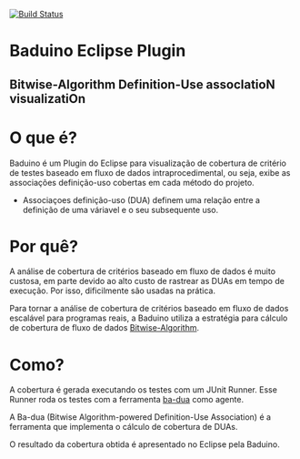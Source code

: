 [![Build Status](https://travis-ci.org/saeg/baduino.svg?branch=dev)](https://travis-ci.org/saeg/baduino)

# Baduino Eclipse Plugin #
## Bitwise-Algorithm Definition-Use assocIatioN visualizatiOn

# O que é?
Baduino é um Plugin do Eclipse para visualização de cobertura de critério de testes baseado em fluxo de dados intraprocedimental, ou seja, exibe as associações definição-uso cobertas em cada método do projeto.

* Associaçoes definição-uso (DUA) definem uma relação entre a definição de uma váriavel e o seu subsequente uso.

# Por quê?
A análise de cobertura de critérios baseado em fluxo de dados é muito custosa, em parte devido ao alto custo de rastrear as DUAs em tempo de execução. Por isso, dificilmente são usadas na prática. 

Para tornar a análise de cobertura de critérios baseado em fluxo de dados escalável para programas reais, a Baduino utiliza a estratégia para cálculo de cobertura de fluxo de dados [Bitwise-Algorithm](http://www.sciencedirect.com/science/article/pii/S0020019013000537).

# Como?
A cobertura é gerada executando os testes com um JUnit Runner. Esse Runner roda os testes com a ferramenta [ba-dua](https://github.com/saeg/ba-dua) como agente.

A Ba-dua (Bitwise Algorithm-powered Definition-Use Association) é a ferramenta que implementa o cálculo de cobertura de DUAs.

O resultado da cobertura obtida é apresentado no Eclipse pela Baduino.
